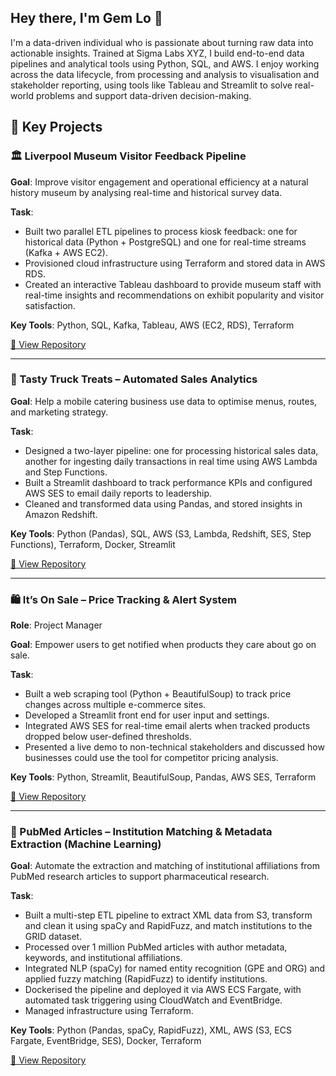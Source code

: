 ## Hey there, I'm Gem Lo 👋

I'm a data-driven individual who is passionate about turning raw data into actionable insights. Trained at Sigma Labs XYZ, I build end-to-end data pipelines and analytical tools using Python, SQL, and AWS. I enjoy working across the data lifecycle, from processing and analysis to visualisation and stakeholder reporting, using tools like Tableau and Streamlit to solve real-world problems and support data-driven decision-making.

## 🎯 Key Projects

### 🏛 Liverpool Museum Visitor Feedback Pipeline
**Goal**: Improve visitor engagement and operational efficiency at a natural history museum by analysing real-time and historical survey data.

**Task**:
- Built two parallel ETL pipelines to process kiosk feedback: one for historical data (Python + PostgreSQL) and one for real-time streams (Kafka + AWS EC2).
- Provisioned cloud infrastructure using Terraform and stored data in AWS RDS.
- Created an interactive Tableau dashboard to provide museum staff with real-time insights and recommendations on exhibit popularity and visitor satisfaction.

**Key Tools**: Python, SQL, Kafka, Tableau, AWS (EC2, RDS), Terraform

[🔗 View Repository](https://github.com/gem09lo/Liverpool-Museum-of-Natural-History-LMNH-Project) 

---

### 🍔 Tasty Truck Treats – Automated Sales Analytics
**Goal**: Help a mobile catering business use data to optimise menus, routes, and marketing strategy.

**Task**:
- Designed a two-layer pipeline: one for processing historical sales data, another for ingesting daily transactions in real time using AWS Lambda and Step Functions.
- Built a Streamlit dashboard to track performance KPIs and configured AWS SES to email daily reports to leadership.
- Cleaned and transformed data using Pandas, and stored insights in Amazon Redshift.

**Key Tools**: Python (Pandas), SQL, AWS (S3, Lambda, Redshift, SES, Step Functions), Terraform, Docker, Streamlit

[🔗 View Repository](https://github.com/gem09lo/T3-Trucks-Project) 

---

### 🛍️ It’s On Sale – Price Tracking & Alert System
**Role**: Project Manager 

**Goal**: Empower users to get notified when products they care about go on sale.

**Task**:
- Built a web scraping tool (Python + BeautifulSoup) to track price changes across multiple e-commerce sites.
- Developed a Streamlit front end for user input and settings.
- Integrated AWS SES for real-time email alerts when tracked products dropped below user-defined thresholds.
- Presented a live demo to non-technical stakeholders and discussed how businesses could use the tool for competitor pricing analysis.

**Key Tools**: Python, Streamlit, BeautifulSoup, Pandas, AWS SES, Terraform

[🔗 View Repository](https://github.com/gem09lo/PriceSlashTrack) 

---

### 🧬 PubMed Articles – Institution Matching & Metadata Extraction (Machine Learning)
**Goal**: Automate the extraction and matching of institutional affiliations from PubMed research articles to support pharmaceutical research.

**Task**:
- Built a multi-step ETL pipeline to extract XML data from S3, transform and clean it using spaCy and RapidFuzz, and match institutions to the GRID dataset.
- Processed over 1 million PubMed articles with author metadata, keywords, and institutional affiliations.
- Integrated NLP (spaCy) for named entity recognition (GPE and ORG) and applied fuzzy matching (RapidFuzz) to identify institutions.
- Dockerised the pipeline and deployed it via AWS ECS Fargate, with automated task triggering using CloudWatch and EventBridge.
- Managed infrastructure using Terraform.

**Key Tools**: Python (Pandas, spaCy, RapidFuzz), XML, AWS (S3, ECS Fargate, EventBridge, SES), Docker, Terraform

[🔗 View Repository](https://github.com/gem09lo/PubMed-Articles) 
